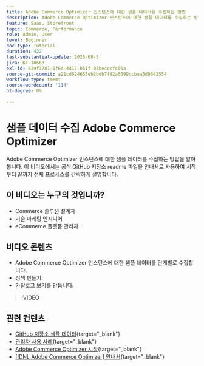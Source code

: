 ```yaml
---
title: Adobe Commerce Optimizer 인스턴스에 대한 샘플 데이터를 수집하는 방법
description: Adobe Commerce Optimizer 인스턴스에 대한 샘플 데이터를 수집하는 방법을 알아봅니다.
feature: Saas, Storefront
topic: Commerce, Performance
role: Admin, User
level: Beginner
doc-type: Tutorial
duration: 422
last-substantial-update: 2025-08-5
jira: KT-18663
exl-id: 629f3781-1f64-4417-b51f-03be4ccfc06a
source-git-commit: a21cd624655eb2bdb7f92a6699ccbaa5d0642554
workflow-type: tm+mt
source-wordcount: '114'
ht-degree: 0%

---
```


# 샘플 데이터 수집 Adobe Commerce Optimizer

Adobe Commerce Optimizer 인스턴스에 대한 샘플 데이터를 수집하는 방법을 알아봅니다. 이 비디오에서는 공식 GitHub 저장소 readme 파일을 안내서로 사용하여 시작부터 끝까지 전체 프로세스를 간략하게 설명합니다.

## 이 비디오는 누구의 것입니까?

* Commerce 솔루션 설계자
* 기술 마케팅 엔지니어
* eCommerce 플랫폼 관리자

## 비디오 콘텐츠

* Adobe Commerce Optimizer 인스턴스에 대한 샘플 데이터를 단계별로 수집합니다.
* 정책 만들기.
* 카탈로그 보기를 만듭니다.

>[!VIDEO](https://video.tv.adobe.com/v/3470481?learn=on&enablevpops&captions=kor)

## 관련 컨텐츠

* [GitHub 저장소 샘플 데이터](https://github.com/adobe-commerce/aco-sample-catalog-data-ingestion){target="_blank"}
* [관리자 사용 사례](https://experienceleague.adobe.com/ko/docs/commerce/optimizer/use-case/admin-use-case){target="_blank"}
* [Adobe Commerce Optimizer 시작](https://experienceleague.adobe.com/ko/docs/commerce/optimizer/get-started){target="_blank"}
* [[!DNL Adobe Commerce Optimizer] 안내서](https://experienceleague.adobe.com/ko/docs/commerce/optimizer/overview){target="_blank"}
